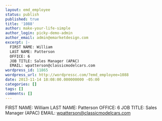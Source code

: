 ```yaml
---
layout: emd_employee
status: publish
published: true
title: '1088'
author: make-your-life-simple
author_login: picky-demo-admin
author_email: admin@emarketdesign.com
excerpt: |-
  FIRST NAME: William
  LAST NAME: Patterson
  OFFICE: 6
  JOB TITLE: Sales Manager (APAC)
  EMAIL: wpatterson@classicmodelcars.com
wordpress_id: 11865
wordpress_url: http://wordpressc.com/?emd_employee=1088
date: 2013-11-14 18:08:00.000000000 -05:00
categories: []
tags: []
comments: []
---
```

FIRST NAME: William
LAST NAME: Patterson
OFFICE: 6
JOB TITLE: Sales Manager (APAC)
EMAIL: wpatterson@classicmodelcars.com
